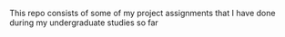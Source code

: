 This repo consists of some of my project assignments that I have done during my undergraduate studies so far
